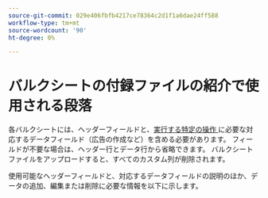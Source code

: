 ```yaml
---
source-git-commit: 029e406fbfb4217ce78364c2d1f1a6dae24ff588
workflow-type: tm+mt
source-wordcount: '90'
ht-degree: 0%

---
```

# バルクシートの付録ファイルの紹介で使用される段落

各バルクシートには、ヘッダーフィールドと、[&#x200B; 実行する特定の操作 &#x200B;](/help/search-social-commerce/campaign-management/bulksheets/bulksheet-data-formats/bulksheet-operations.md) に必要な対応するデータフィールド（広告の作成など）を含める必要があります。 フィールドが不要な場合は、ヘッダー行とデータ行から省略できます。 バルクシートファイルをアップロードすると、すべてのカスタム列が削除されます。

使用可能なヘッダーフィールドと、対応するデータフィールドの説明のほか、データの追加、編集または削除に必要な情報を以下に示します。
